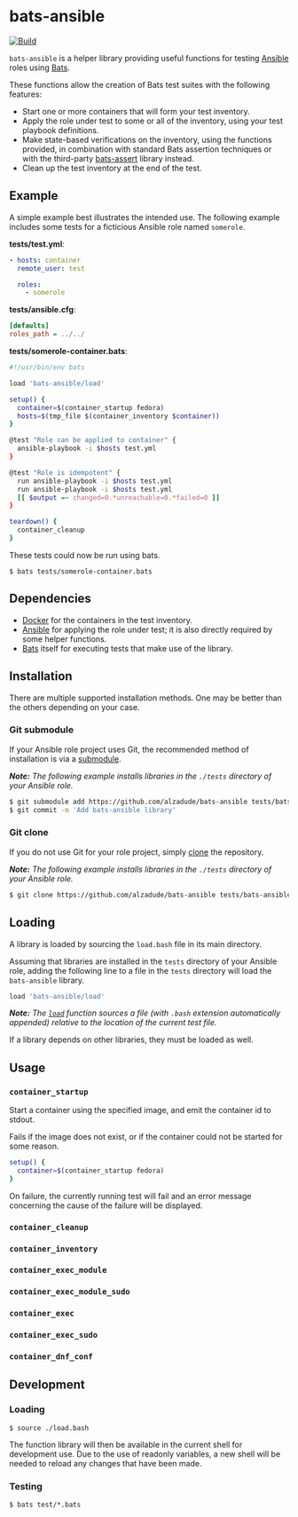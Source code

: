 # bats-ansible

[![Build](https://github.com/alzadude/bats-ansible/workflows/Build/badge.svg)](https://github.com/alzadude/bats-ansible/actions?query=workflow%3ABuild)

`bats-ansible` is a helper library providing useful functions for
testing [Ansible][ansible] roles using [Bats][bats].

These functions allow the creation of Bats test suites with
the following features:

- Start one or more containers that will form your test inventory.
- Apply the role under test to some or all of the inventory, using
your test playbook definitions.
- Make state-based verifications on the inventory, using the functions provided, in combination with standard Bats assertion techniques or with the third-party [bats-assert][bats-assert] library instead.
- Clean up the test inventory at the end of the test.

## Example

A simple example best illustrates the intended use. The following example includes some tests for a ficticious Ansible role named `somerole`.

**tests/test.yml**:
```yaml
- hosts: container
  remote_user: test

  roles:
    - somerole
```

**tests/ansible.cfg**:
```ini
[defaults]
roles_path = ../../
```

**tests/somerole-container.bats**:
```bash
#!/usr/bin/env bats

load 'bats-ansible/load'

setup() {
  container=$(container_startup fedora)
  hosts=$(tmp_file $(container_inventory $container))
}

@test "Role can be applied to container" {
  ansible-playbook -i $hosts test.yml
}

@test "Role is idempotent" {
  run ansible-playbook -i $hosts test.yml
  run ansible-playbook -i $hosts test.yml
  [[ $output =~ changed=0.*unreachable=0.*failed=0 ]]
}

teardown() {
  container_cleanup
}
```
These tests could now be run using bats.

    $ bats tests/somerole-container.bats

## Dependencies
- [Docker][docker] for the containers in the test inventory.
- [Ansible][ansible] for applying the role under test; it is also directly required by some helper functions.
- [Bats][bats] itself for executing tests that make use of the library.

## Installation

There are multiple supported installation methods. One may be better than the others depending on your case.

### Git submodule

If your Ansible role project uses Git, the recommended method of installation is via a [submodule][git-book-submod].

*__Note:__ The following example installs libraries in the `./tests` directory of your Ansible role.*

```sh
$ git submodule add https://github.com/alzadude/bats-ansible tests/bats-ansible
$ git commit -m 'Add bats-ansible library'
```

### Git clone

If you do not use Git for your role project, simply [clone][git-book-clone] the repository.

*__Note:__ The following example installs libraries in the
`./tests` directory of your Ansible role.*

```sh
$ git clone https://github.com/alzadude/bats-ansible tests/bats-ansible
```

## Loading

A library is loaded by sourcing the `load.bash` file in its main
directory.

Assuming that libraries are installed in the `tests` directory of your Ansible role, adding the following line to a file in the `tests` directory will load the `bats-ansible` library.

```sh
load 'bats-ansible/load'
```

*__Note:__ The [`load`][bats-load] function sources a file (with
`.bash` extension automatically appended) relative to the location of the current test file.*

If a library depends on other libraries, they must be loaded as well.


## Usage

### `container_startup`

Start a container using the specified image, and emit the container id to stdout.

Fails if the image does not exist, or if the container could not be started for some reason.

```bash
setup() {
  container=$(container_startup fedora)
}
```

On failure, the currently running test will fail and an error message concerning the cause of the failure will be displayed.

### `container_cleanup`

### `container_inventory`

### `container_exec_module`

### `container_exec_module_sudo`

### `container_exec`

### `container_exec_sudo`

### `container_dnf_conf`

## Development

### Loading

    $ source ./load.bash

The function library will then be available in the current shell for development use. Due to the use of readonly variables, a new shell will be needed to reload any changes that have been made.

### Testing

    $ bats test/*.bats

<!-- REFERENCES -->

[bats]: https://github.com/bats-core/bats-core
[ansible]: http://www.ansible.com
[bats-assert]: http://github.com/ztombol/bats-assert
[docker]: http://docker.com
[git-book-submod]: https://git-scm.com/book/en/v2/Git-Tools-Submodules
[git-book-clone]: https://git-scm.com/book/en/v2/Git-Basics-Getting-a-Git-Repository#Cloning-an-Existing-Repository
[bats-load]: https://bats-core.readthedocs.io/en/latest/writing-tests.html#load-share-common-code
